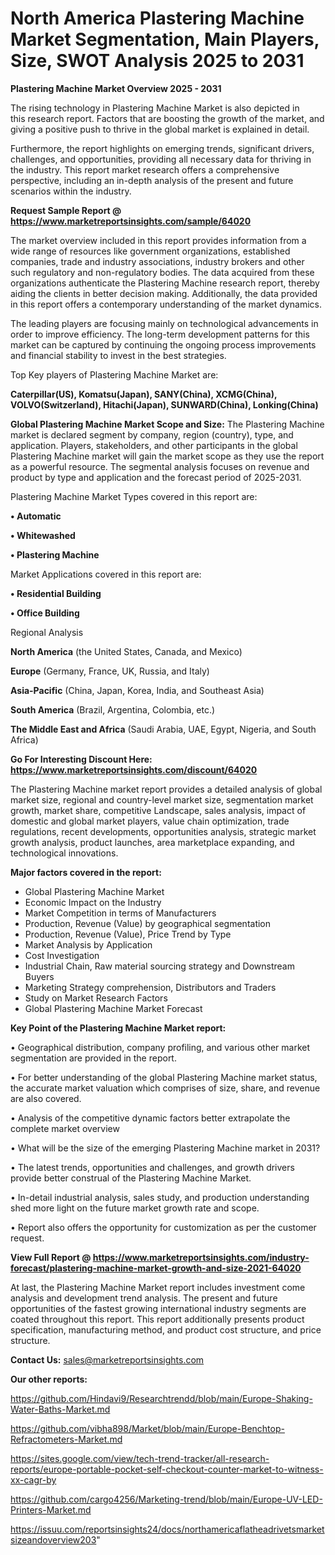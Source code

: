 # North America Plastering Machine Market Segmentation, Main Players, Size, SWOT Analysis 2025 to 2031

<Strong> Plastering Machine Market Overview 2025 - 2031</strong>

The rising technology in Plastering Machine Market is also depicted in this research report. Factors that are boosting the growth of the market, and giving a positive push to thrive in the global market is explained in detail.

Furthermore, the report highlights on emerging trends, significant drivers, challenges, and opportunities, providing all necessary data for thriving in the industry. This report market research offers a comprehensive perspective, including an in-depth analysis of the present and future scenarios within the industry.

<strong>Request Sample Report @ <a href=https://www.marketreportsinsights.com/sample/64020>https://www.marketreportsinsights.com/sample/64020</a></strong>

The market overview included in this report provides information from a wide range of resources like government organizations, established companies, trade and industry associations, industry brokers and other such regulatory and non-regulatory bodies. The data acquired from these organizations authenticate the Plastering Machine research report, thereby aiding the clients in better decision making. Additionally, the data provided in this report offers a contemporary understanding of the market dynamics.

The leading players are focusing mainly on technological advancements in order to improve efficiency. The long-term development patterns for this market can be captured by continuing the ongoing process improvements and financial stability to invest in the best strategies.

Top Key players of Plastering Machine Market are:

<strong>Caterpillar(US), Komatsu(Japan), SANY(China), XCMG(China), VOLVO(Switzerland), Hitachi(Japan), SUNWARD(China), Lonking(China)</strong>

<strong><b>Global Plastering Machine Market Scope and Size:</b></strong>
The Plastering Machine market is declared segment by company, region (country), type, and application. Players, stakeholders, and other participants in the global Plastering Machine market will gain the market scope as they use the report as a powerful resource. The segmental analysis focuses on revenue and product by type and application and the forecast period of 2025-2031.

Plastering Machine Market Types covered in this report are:

<strong>• Automatic

• Whitewashed

• Plastering Machine</strong>

Market Applications covered in this report are:

<strong>• Residential Building

• Office Building</strong> 

Regional Analysis

<strong>North America</strong> (the United States, Canada, and Mexico)

<strong>Europe</strong> (Germany, France, UK, Russia, and Italy)

<strong>Asia-Pacific</strong> (China, Japan, Korea, India, and Southeast Asia)

<strong>South America</strong> (Brazil, Argentina, Colombia, etc.)

<strong>The Middle East and Africa</strong> (Saudi Arabia, UAE, Egypt, Nigeria, and South Africa)

<strong>Go For Interesting Discount Here: <a href=https://www.marketreportsinsights.com/discount/64020>https://www.marketreportsinsights.com/discount/64020</a></strong>

The Plastering Machine market report provides a detailed analysis of global market size, regional and country-level market size, segmentation market growth, market share, competitive Landscape, sales analysis, impact of domestic and global market players, value chain optimization, trade regulations, recent developments, opportunities analysis, strategic market growth analysis, product launches, area marketplace expanding, and technological innovations.

<strong><b>Major factors covered in the report:</b></strong>
<ul>
  <li>Global Plastering Machine Market </li>
  <li>Economic Impact on the Industry</li>
  <li>Market Competition in terms of Manufacturers</li>
  <li>Production, Revenue (Value) by geographical segmentation</li>
  <li>Production, Revenue (Value), Price Trend by Type</li>
  <li>Market Analysis by Application</li>
  <li>Cost Investigation</li>
  <li>Industrial Chain, Raw material sourcing strategy and Downstream Buyers</li>
  <li>Marketing Strategy comprehension, Distributors and Traders</li>
  <li>Study on Market Research Factors</li>
  <li>Global Plastering Machine Market Forecast</li>
</ul>

<strong><b>Key Point of the Plastering Machine Market report:</b></strong>

• Geographical distribution, company profiling, and various other market segmentation are provided in the report.

• For better understanding of the global Plastering Machine market status, the accurate market valuation which comprises of size, share, and revenue are also covered.

• Analysis of the competitive dynamic factors better extrapolate the complete market overview

• What will be the size of the emerging Plastering Machine market in 2031?

• The latest trends, opportunities and challenges, and growth drivers provide better construal of the Plastering Machine Market.

• In-detail industrial analysis, sales study, and production understanding shed more light on the future market growth rate and scope.

• Report also offers the opportunity for customization as per the customer request.

<strong><b>View Full Report @ <a href=https://www.marketreportsinsights.com/industry-forecast/plastering-machine-market-growth-and-size-2021-64020>https://www.marketreportsinsights.com/industry-forecast/plastering-machine-market-growth-and-size-2021-64020</a></b></strong>


At last, the Plastering Machine Market report includes investment come analysis and development trend analysis. The present and future opportunities of the fastest growing international industry segments are coated throughout this report. This report additionally presents product specification, manufacturing method, and product cost structure, and price structure.

<strong>Contact Us:</strong>
sales@marketreportsinsights.com

<strong>Our other reports:</strong>

<a href=https://github.com/Hindavi9/Researchtrendd/blob/main/Europe-Shaking-Water-Baths-Market.md>https://github.com/Hindavi9/Researchtrendd/blob/main/Europe-Shaking-Water-Baths-Market.md</a>

<a href=https://github.com/vibha898/Market/blob/main/Europe-Benchtop-Refractometers-Market.md>https://github.com/vibha898/Market/blob/main/Europe-Benchtop-Refractometers-Market.md</a>

<a href=https://sites.google.com/view/tech-trend-tracker/all-research-reports/europe-portable-pocket-self-checkout-counter-market-to-witness-xx-cagr-by>https://sites.google.com/view/tech-trend-tracker/all-research-reports/europe-portable-pocket-self-checkout-counter-market-to-witness-xx-cagr-by</a>

<a href=https://github.com/cargo4256/Marketing-trend/blob/main/Europe-UV-LED-Printers-Market.md>https://github.com/cargo4256/Marketing-trend/blob/main/Europe-UV-LED-Printers-Market.md</a>

<a href=https://issuu.com/reportsinsights24/docs/northamericaflatheadrivetsmarketsizeandoverview203>https://issuu.com/reportsinsights24/docs/northamericaflatheadrivetsmarketsizeandoverview203</a>"
